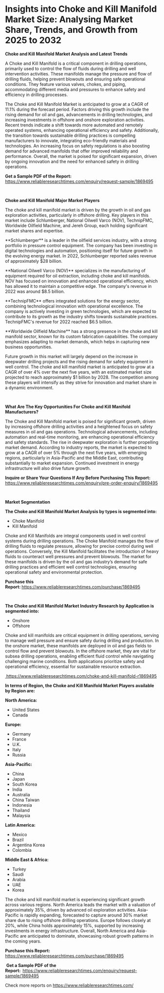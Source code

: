 <p><h1>Insights into Choke and Kill Manifold Market Size: Analysing Market Share, Trends, and Growth from 2025 to 2032</h1></p><p><strong>Choke and Kill Manifold Market Analysis and Latest Trends</strong></p>
<p><p>A Choke and Kill Manifold is a critical component in drilling operations, primarily used to control the flow of fluids during drilling and well intervention activities. These manifolds manage the pressure and flow of drilling fluids, helping prevent blowouts and ensuring safe operational conditions. They feature various valves, chokes, and piping, accommodating different media and pressures to enhance safety and efficiency in drilling processes.</p><p>The Choke and Kill Manifold Market is anticipated to grow at a CAGR of 11.1% during the forecast period. Factors driving this growth include the rising demand for oil and gas, advancements in drilling technologies, and increasing investments in offshore and onshore exploration activities. Recent trends indicate a shift towards more automated and remotely operated systems, enhancing operational efficiency and safety. Additionally, the transition towards sustainable drilling practices is compelling manufacturers to innovate, integrating eco-friendly materials and technologies. An increasing focus on safety regulations is also boosting demand for advanced manifolds that offer improved reliability and performance. Overall, the market is poised for significant expansion, driven by ongoing innovation and the need for enhanced safety in drilling operations.</p></p>
<p><strong>Get a Sample PDF of the Report:&nbsp;</strong> <a href="https://www.reliableresearchtimes.com/enquiry/request-sample/1869495?utm_campaign=3207&utm_medium=2&utm_source=Github&utm_content=ia&utm_term=08042025&utm_id=choke-and-kill-manifold">https://www.reliableresearchtimes.com/enquiry/request-sample/1869495</a></p>
<p>&nbsp;</p>
<p><strong>Choke and Kill Manifold Major Market Players</strong></p>
<p><p>The choke and kill manifold market is driven by the growth in oil and gas exploration activities, particularly in offshore drilling. Key players in this market include Schlumberger, National Oilwell Varco (NOV), TechnipFMC, Worldwide Oilfield Machine, and Jereh Group, each holding significant market shares and expertise.</p><p>**Schlumberger** is a leader in the oilfield services industry, with a strong portfolio in pressure control equipment. The company has been investing in digital technologies and automation, positioning itself for future growth in the evolving energy market. In 2022, Schlumberger reported sales revenue of approximately $28 billion.</p><p>**National Oilwell Varco (NOV)** specializes in the manufacturing of equipment required for oil extraction, including choke and kill manifolds. NOV has focused on innovation and enhanced operational efficiency, which has allowed it to maintain a competitive edge. The company's revenue in 2022 was around $8.5 billion.</p><p>**TechnipFMC** offers integrated solutions for the energy sector, combining technological innovation with operational excellence. The company is actively investing in green technologies, which are expected to contribute to its growth as the industry shifts towards sustainable practices. TechnipFMC's revenue for 2022 reached $6.5 billion.</p><p>**Worldwide Oilfield Machine** has a strong presence in the choke and kill manifold sector, known for its custom fabrication capabilities. The company emphasizes adapting to market demands, which helps in capturing new business opportunities.</p><p>Future growth in this market will largely depend on the increase in deepwater drilling projects and the rising demand for safety equipment in well control. The choke and kill manifold market is anticipated to grow at a CAGR of over 4% over the next five years, with an estimated market size projected to reach approximately $1 billion by 2028. The competition among these players will intensify as they strive for innovation and market share in a dynamic environment.</p></p>
<p>&nbsp;</p>
<p><strong>What Are The Key Opportunities For Choke and Kill Manifold Manufacturers?</strong></p>
<p><p>The Choke and Kill Manifold market is poised for significant growth, driven by increasing offshore drilling activities and a heightened focus on safety measures in oil and gas operations. Technological advancements, including automation and real-time monitoring, are enhancing operational efficiency and safety standards. The rise in deepwater exploration is further propelling market demand. According to industry reports, the market is expected to grow at a CAGR of over 5% through the next five years, with emerging regions, particularly in Asia-Pacific and the Middle East, contributing substantially to market expansion. Continued investment in energy infrastructure will also drive future growth.</p></p>
<p><strong>Inquire or Share Your Questions If Any Before Purchasing This Report:</strong> <a href="https://www.reliableresearchtimes.com/enquiry/pre-order-enquiry/1869495?utm_campaign=3207&utm_medium=2&utm_source=Github&utm_content=ia&utm_term=08042025&utm_id=choke-and-kill-manifold">https://www.reliableresearchtimes.com/enquiry/pre-order-enquiry/1869495</a></p>
<p>&nbsp;</p>
<p><strong>Market Segmentation</strong></p>
<p><strong>The Choke and Kill Manifold Market Analysis by types is segmented into:</strong></p>
<p><ul><li>Choke Manifold</li><li>Kill Manifold</li></ul></p>
<p><p>Choke and Kill Manifolds are integral components used in well control systems during drilling operations. The Choke Manifold manages the flow of drilling fluids to regulate pressure, allowing for precise control during well operations. Conversely, the Kill Manifold facilitates the introduction of heavy fluids to counteract well pressures and prevent blowouts. The market for these manifolds is driven by the oil and gas industry’s demand for safe drilling practices and efficient well control technologies, ensuring operational safety and environmental protection.</p></p>
<p><strong>Purchase this Report:&nbsp;</strong><a href="https://www.reliableresearchtimes.com/purchase/1869495?utm_campaign=3207&utm_medium=2&utm_source=Github&utm_content=ia&utm_term=08042025&utm_id=choke-and-kill-manifold">https://www.reliableresearchtimes.com/purchase/1869495</a></p>
<p>&nbsp;</p>
<p><strong>The Choke and Kill Manifold Market Industry Research by Application is segmented into:</strong></p>
<p><ul><li>Onshore</li><li>Offshore</li></ul></p>
<p><p>Choke and kill manifolds are critical equipment in drilling operations, serving to manage well pressure and ensure safety during drilling and production. In the onshore market, these manifolds are deployed in oil and gas fields to control flow and prevent blowouts. In the offshore market, they are vital for subsea drilling operations, enabling efficient fluid control while navigating challenging marine conditions. Both applications prioritize safety and operational efficiency, essential for sustainable resource extraction.</p></p>
<p><a href="https://www.reliableresearchtimes.com/choke-and-kill-manifold-r1869495?utm_campaign=3207&utm_medium=2&utm_source=Github&utm_content=ia&utm_term=08042025&utm_id=choke-and-kill-manifold">&nbsp;https://www.reliableresearchtimes.com/choke-and-kill-manifold-r1869495</a></p>
<p><strong>In terms of Region, the Choke and Kill Manifold Market Players available by Region are:</strong></p>
<p>
    <p> <strong> North America: </strong>
        <ul>
            <li>United States</li>
            <li>Canada</li>
        </ul>
        </p> 
    <p> <strong> Europe: </strong>
        <ul>
            <li>Germany</li>
            <li>France</li>
            <li>U.K.</li>
            <li>Italy</li>
            <li>Russia</li>
        </ul>
        </p> 
    <p> <strong> Asia-Pacific: </strong>
        <ul>
            <li>China</li>
            <li>Japan</li>
            <li>South Korea</li>
            <li>India</li>
            <li>Australia</li>
            <li>China Taiwan</li>
            <li>Indonesia</li>
            <li>Thailand</li>
            <li>Malaysia</li>
        </ul>
        </p> 
    <p> <strong> Latin America: </strong>
        <ul>
            <li>Mexico</li>
            <li>Brazil</li>
            <li>Argentina Korea</li>
            <li>Colombia</li>
        </ul>
        </p> 
    <p> <strong> Middle East & Africa: </strong>
        <ul>
            <li>Turkey</li>
            <li>Saudi</li>
            <li>Arabia</li>
            <li>UAE</li>
            <li>Korea</li>
        </ul>
    </p>
    </p>
<p><p>The choke and kill manifold market is experiencing significant growth across various regions. North America leads the market with a valuation of approximately 35%, driven by advanced oil exploration activities. Asia-Pacific is rapidly expanding, forecasted to capture around 30% market share due to rising offshore drilling operations. Europe follows closely at 20%, while China holds approximately 15%, supported by increasing investments in energy infrastructure. Overall, North America and Asia-Pacific are anticipated to dominate, showcasing robust growth patterns in the coming years.</p></p>
<p><strong>Purchase this Report: </strong><a href="https://www.reliableresearchtimes.com/purchase/1869495?utm_campaign=3207&utm_medium=2&utm_source=Github&utm_content=ia&utm_term=08042025&utm_id=choke-and-kill-manifold">https://www.reliableresearchtimes.com/purchase/1869495</a></p>
<p>&nbsp;<strong>Get a Sample PDF of the Report:&nbsp;&nbsp;</strong><a href="https://www.reliableresearchtimes.com/enquiry/request-sample/1869495?utm_campaign=3207&utm_medium=2&utm_source=Github&utm_content=ia&utm_term=08042025&utm_id=choke-and-kill-manifold">https://www.reliableresearchtimes.com/enquiry/request-sample/1869495</a></p>
<p><strong></strong></p>
<p>Check more reports on <a href="https://www.reliableresearchtimes.com/?utm_campaign=3207&utm_medium=2&utm_source=Github&utm_content=ia&utm_term=08042025&utm_id=choke-and-kill-manifold">https://www.reliableresearchtimes.com/</a></p>
